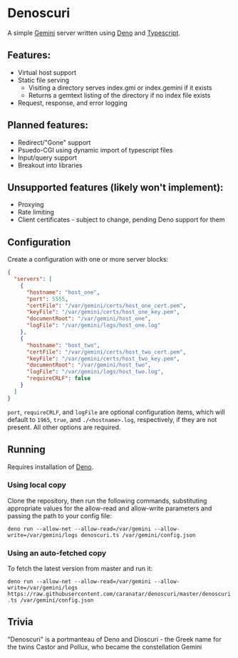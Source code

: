 # Denoscuri
A simple [Gemini] server written using [Deno] and [Typescript].

## Features:
* Virtual host support
* Static file serving
  * Visiting a directory serves index.gmi or index.gemini if it exists
  * Returns a gemtext listing of the directory if no index file exists
* Request, response, and error logging

## Planned features:
* Redirect/"Gone" support
* Psuedo-CGI using dynamic import of typescript files
* Input/query support
* Breakout into libraries

## Unsupported features (likely won't implement):
* Proxying
* Rate limiting
* Client certificates - subject to change, pending Deno support for them

## Configuration
Create a configuration with one or more server blocks:
```json
{
  "servers": [
    {
      "hostname": "host_one",
      "port": 5555,
      "certFile": "/var/gemini/certs/host_one_cert.pem",
      "keyFile": "/var/gemini/certs/host_one_key.pem",
      "documentRoot": "/var/gemini/host_one",
      "logFile": "/var/gemini/logs/host_one.log"
    },
    {
      "hostname": "host_two",
      "certFile": "/var/gemini/certs/host_two_cert.pem",
      "keyFile": "/var/gemini/certs/host_two_key.pem",
      "documentRoot": "/var/gemini/host_two",
      "logFile": "/var/gemini/logs/host_two.log",
      "requireCRLF": false
    }
  ]
}
```

`port`, `requireCRLF`, and `logFile` are optional configuration items, which
will default to `1965`, `true`, and `./<hostname>.log`, respectively, if they
are not present. All other options are required.

## Running
Requires installation of [Deno].

### Using local copy
Clone the repository, then run the following commands, substituting
appropriate values for the allow-read and allow-write parameters and passing
the path to your config file:

`deno run --allow-net --allow-read=/var/gemini --allow-write=/var/gemini/logs denoscuri.ts /var/gemini/config.json`

### Using an auto-fetched copy
To fetch the latest version from master and run it:

`deno run --allow-net --allow-read=/var/gemini --allow-write=/var/gemini/logs https://raw.githubusercontent.com/caranatar/denoscuri/master/denoscuri.ts /var/gemini/config.json`

## Trivia
"Denoscuri" is a portmanteau of Deno and Dioscuri - the Greek name for the
twins Castor and Pollux, who became the constellation Gemini

[Gemini]: https://gemini.circumlunar.space/
[Deno]: https://deno.land/
[Typescript]: https://www.typescriptlang.org/